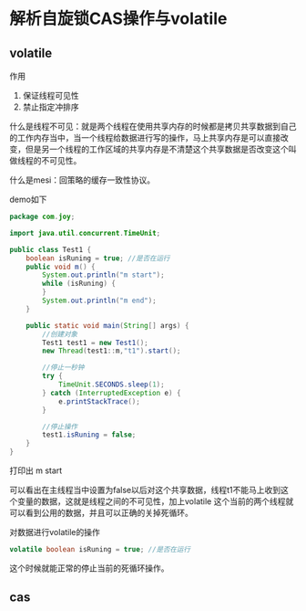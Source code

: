 # 解析自旋锁CAS操作与volatile

## volatile

作用

1. 保证线程可见性
2. 禁止指定冲排序

什么是线程不可见：就是两个线程在使用共享内存的时候都是拷贝共享数据到自己的工作内存当中，当一个线程给数据进行写的操作，马上共享内存是可以直接改变，但是另一个线程的工作区域的共享内存是不清楚这个共享数据是否改变这个叫做线程的不可见性。

什么是mesi：回策略的缓存一致性协议。

demo如下

```java
package com.joy;

import java.util.concurrent.TimeUnit;

public class Test1 {
    boolean isRuning = true; //是否在运行
    public void m() {
        System.out.println("m start");
        while (isRuning) {
        }
        System.out.println("m end");
    }

    public static void main(String[] args) {
        //创建对象
        Test1 test1 = new Test1();
        new Thread(test1::m,"t1").start();

        //停止一秒钟
        try {
            TimeUnit.SECONDS.sleep(1);
        } catch (InterruptedException e) {
            e.printStackTrace();
        }

        //停止操作
        test1.isRuning = false;
    }
}
```

打印出 m start

可以看出在主线程当中设置为false以后对这个共享数据，线程t1不能马上收到这个变量的数据，这就是线程之间的不可见性，加上volatile 这个当前的两个线程就可以看到公用的数据，并且可以正确的关掉死循环。

对数据进行volatile的操作

```java
volatile boolean isRuning = true; //是否在运行
```

这个时候就能正常的停止当前的死循环操作。

## cas